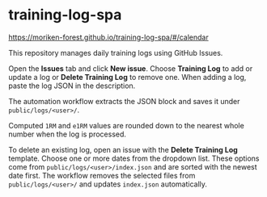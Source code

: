 # training-log-spa

https://moriken-forest.github.io/training-log-spa/#/calendar


This repository manages daily training logs using GitHub Issues.

Open the **Issues** tab and click **New issue**. Choose **Training Log** to add or update a log or **Delete Training Log** to remove one.
When adding a log, paste the log JSON in the description.

The automation workflow extracts the JSON block and saves it under `public/logs/<user>/`.

Computed `1RM` and `e1RM` values are rounded down to the nearest whole number when the log is processed.

To delete an existing log, open an issue with the **Delete Training Log** template.
Choose one or more dates from the dropdown list. These options come from `public/logs/<user>/index.json`
and are sorted with the newest date first. The workflow removes the selected files
from `public/logs/<user>/` and updates `index.json` automatically.

